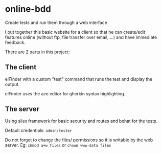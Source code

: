 online-bdd
==========

Create tests and run them through a web interface

I put together this basic website for a client so that he can create/edit features online (without ftp, file transfer over email, ...) and have immediate feedback.

There are 2 parts in this project:

The client
----------
elFinder with a custom "test" command that runs the test and display the output.

elFinder uses the ace editor for gherkin syntax highlighting.


The server
----------
Using silex framework for basic security and routes and behat for the tests.

Default credentials: `admin:tester`

Do not forget to change the files/ permissions so it is writable by the web server. Eg: `chmod a+w files` or `chown www-data files`
